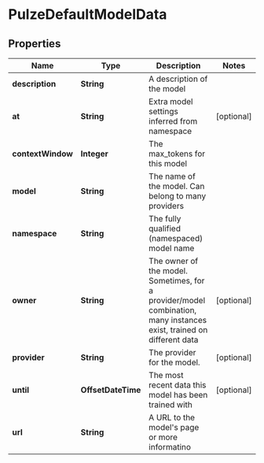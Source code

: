 

# PulzeDefaultModelData


## Properties

| Name | Type | Description | Notes |
|------------ | ------------- | ------------- | -------------|
|**description** | **String** | A description of the model |  |
|**at** | **String** | Extra model settings inferred from namespace |  [optional] |
|**contextWindow** | **Integer** | The max_tokens for this model |  |
|**model** | **String** | The name of the model. Can belong to many providers |  |
|**namespace** | **String** | The fully qualified (namespaced) model name |  |
|**owner** | **String** | The owner of the model. Sometimes, for a provider/model combination, many instances exist, trained on different data |  [optional] |
|**provider** | **String** | The provider for the model. |  [optional] |
|**until** | **OffsetDateTime** | The most recent data this model has been trained with |  [optional] |
|**url** | **String** | A URL to the model&#39;s page or more informatino |  |



